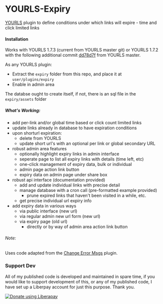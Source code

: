 # YOURLS-Expiry
[YOURLS](https://github.com/YOURLS/YOURLS) plugin to define conditions under which links will expire - time and click limited links

#### Installation
Works with YOURLS 1.7.3 (current from YOURLS master git) or YOURLS 1.7.2 with the following additional commit [dd78d7f](https://github.com/YOURLS/YOURLS/commit/dd78d7f226017b8dbba4f2e9ee4baafe759a7dee) from YOURLS master. 
 
As any YOURLS plugin:
-  Extract the `expiry` folder from this repo, and place it at `user/plugins/expiry`
-  Enable in admin area

The databse ought to create itself, if not, there is an sql file in the `expiry/assets` folder
##### What's Working:
-  add per-link and/or global time based or click count limited links
-  update links already in database to have expiration conditions
-  upon shorturl expiration:
    - delete from YOURLS 
    - update short url's with an optional per link or global secondary URL
-  robust admin area features
   - optionally highlight expiry links in admin interface
   - seperate page to list all expiry links with details (time left, etc)
   - one-click management of expiry data, bulk or individual
   - admin page action link button
   - expiry data on admin page under share box
-  robust api interface (documentation provided)
   - add and update individual links with precise detail
   - manage database with a cron call (pre-formatted example provided)
      - prune expired links that haven't been visited in a while, etc.
   - get precise individual url expiry info
- add expiry data in various ways
   - via public interface (new url)
   - via regular admin new url form (new url)
   - via expiry page (old url)
      - directly or by way of admin area action link button

###### Note: 
 Uses code adapted from the [Change Error Msgs](https://github.com/adigitalife/yourls-change-error-messages) plugin.

### Support Dev
All of my published code is developed and maintained in spare time, if you would like to support development of this, or any of my published code, I have set up a Liberpay account for just this purpose. Thank you.

<noscript><a href="https://liberapay.com/joshu42/donate"><img alt="Donate using Liberapay" src="https://liberapay.com/assets/widgets/donate.svg"></a></noscript>
